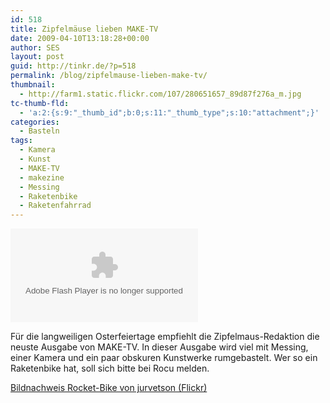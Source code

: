 ```yaml
---
id: 518
title: Zipfelmäuse lieben MAKE-TV
date: 2009-04-10T13:18:28+00:00
author: SES
layout: post
guid: http://tinkr.de/?p=518
permalink: /blog/zipfelmause-lieben-make-tv/
thumbnail:
  - http://farm1.static.flickr.com/107/280651657_89d87f276a_m.jpg
tc-thumb-fld:
  - 'a:2:{s:9:"_thumb_id";b:0;s:11:"_thumb_type";s:10:"attachment";}'
categories:
  - Basteln
tags:
  - Kamera
  - Kunst
  - MAKE-TV
  - makezine
  - Messing
  - Raketenbike
  - Raketenfahrrad
---
```

<embed src="http://blip.tv/play/gZIv5pJ25wQ" type="application/x-shockwave-flash"   allowscriptaccess="always" allowfullscreen="true">
</embed>


Für die langweiligen Osterfeiertage empfiehlt die Zipfelmaus-Redaktion die neuste Ausgabe von MAKE-TV. In dieser Ausgabe wird viel mit Messing, einer Kamera und ein paar obskuren Kunstwerke rumgebastelt. Wer so ein Raketenbike hat, soll sich bitte bei Rocu melden.

[Bildnachweis Rocket-Bike von jurvetson (Flickr)](http://www.flickr.com/photos/jurvetson/280651657/sizes/s/)
